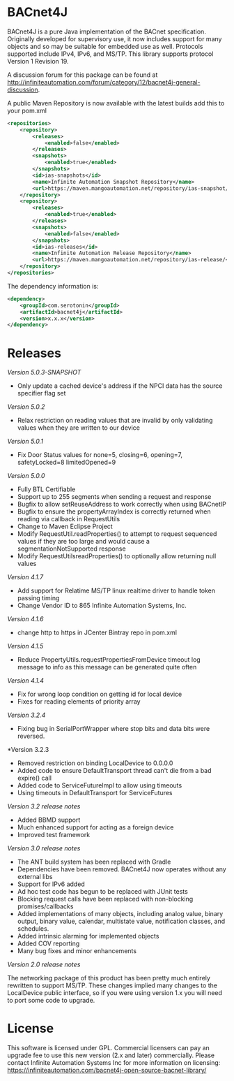 BACnet4J
========

BACnet4J is a pure Java implementation of the BACnet specification. Originally developed for supervisory use, it now includes support for many objects and so may be suitable for embedded use as well. Protocols supported include IPv4, IPv6, and MS/TP.  This library supports protocol Version 1 Revision 19.

A discussion forum for this package can be found at http://infiniteautomation.com/forum/category/12/bacnet4j-general-discussion.

A public Maven Repository is now available with the latest builds add this to your pom.xml


```xml
<repositories>
    <repository>
        <releases>
            <enabled>false</enabled>
        </releases>
        <snapshots>
            <enabled>true</enabled>
        </snapshots>
        <id>ias-snapshots</id>
        <name>Infinite Automation Snapshot Repository</name>
        <url>https://maven.mangoautomation.net/repository/ias-snapshot/</url>
    </repository>
    <repository>
        <releases>
            <enabled>true</enabled>
        </releases>
        <snapshots>
            <enabled>false</enabled>
        </snapshots>
        <id>ias-releases</id>
        <name>Infinite Automation Release Repository</name>
        <url>https://maven.mangoautomation.net/repository/ias-release/</url>
    </repository>
</repositories>
```

The dependency information is:

```xml
<dependency>
    <groupId>com.serotonin</groupId>
    <artifactId>bacnet4j</artifactId>
    <version>x.x.x</version>
</dependency>
```

Releases
========
*Version 5.0.3-SNAPSHOT*
- Only update a cached device's address if the NPCI data has the source specifier flag set

*Version 5.0.2*
- Relax restriction on reading values that are invalid by only validating values when they are written to our device

*Version 5.0.1*
- Fix Door Status values for none=5, closing=6, opening=7, safetyLocked=8 limitedOpened=9

*Version 5.0.0*
- Fully BTL Certifiable
- Support up to 255 segments when sending a request and response
- Bugfix to allow setReuseAddress to work correctly when using BACnetIP
- Bugfix to ensure the propertyArrayIndex is correctly returned when reading via callback in RequestUtils
- Change to Maven Eclipse Project
- Modify RequestUtil.readProperties() to attempt to request sequenced values if they are too large and would cause a segmentationNotSupported response
- Modify RequestUtilsreadProperties() to optionally allow returning null values

*Version 4.1.7*
- Add support for Relatime MS/TP linux realtime driver to handle token passing timing
- Change Vendor ID to 865 Infinite Automation Systems, Inc.

*Version 4.1.6*
- change http to https in JCenter Bintray repo in pom.xml

*Version 4.1.5*
- Reduce PropertyUtils.requestPropertiesFromDevice timeout log message to info as this message can be generated quite often

*Version 4.1.4*
- Fix for wrong loop condition on getting id for local device 
- Fixes for reading elements of priority array

*Version 3.2.4*
- Fixing bug in SerialPortWrapper where stop bits and data bits were reversed.

*Version 3.2.3
- Removed restriction on binding LocalDevice to 0.0.0.0
- Added code to ensure DefaultTransport thread can't die from a bad expire() call
- Added code to ServiceFutureImpl to allow using timeouts
- Using timeouts in DefaultTransport for ServiceFutures

*Version 3.2 release notes*
- Added BBMD support
- Much enhanced support for acting as a foreign device
- Improved test framework

*Version 3.0 release notes*
- The ANT build system has been replaced with Gradle
- Dependencies have been removed. BACnet4J now operates without any external libs
- Support for IPv6 added
- Ad hoc test code has begun to be replaced with JUnit tests 
- Blocking request calls have been replaced with non-blocking promises/callbacks
- Added implementations of many objects, including analog value, binary output, binary value, calendar, multistate value, notification classes, and schedules.
- Added intrinsic alarming for implemented objects
- Added COV reporting
- Many bug fixes and minor enhancements

*Version 2.0 release notes*

The networking package of this product has been pretty much entirely rewritten to support MS/TP. These changes implied many changes to the LocalDevice public interface, so if you were using version 1.x you will need to port some code to upgrade.

License
=======

This software is licensed under GPL. Commercial licensers can pay an upgrade fee to use this new version (2.x and later) commercially. Please contact Infinite Automation Systems Inc for more information on licensing: https://infiniteautomation.com/bacnet4j-open-source-bacnet-library/
